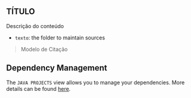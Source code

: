 ## TÍTULO

Descrição do conteúdo

- ` texto `: the folder to maintain sources

> Modelo de Citação 

## Dependency Management

The `JAVA PROJECTS` view allows you to manage your dependencies. More details can be found [here](https://github.com/microsoft/vscode-java-dependency#manage-dependencies).
